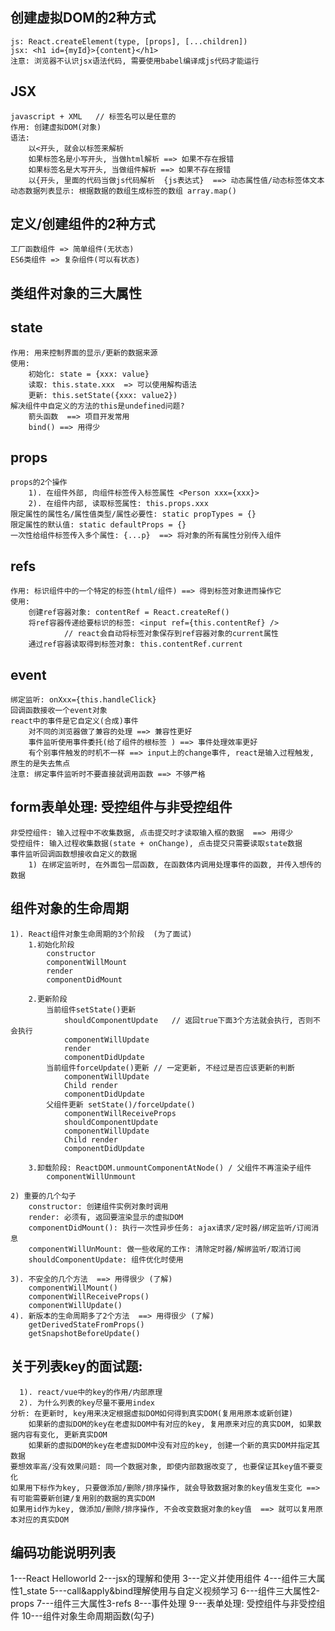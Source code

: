 ## 创建虚拟DOM的2种方式
	js: React.createElement(type, [props], [...children])
	jsx: <h1 id={myId}>{content}</h1>
	注意: 浏览器不认识jsx语法代码, 需要使用babel编译成js代码才能运行

## JSX
	javascript + XML   // 标签名可以是任意的
	作用: 创建虚拟DOM(对象)
	语法:
		以<开头, 就会以标签来解析
		如果标签名是小写开头, 当做html解析 ==> 如果不存在报错
		如果标签名是大写开头, 当做组件解析 ==> 如果不存在报错
		以{开头, 里面的代码当做js代码解析  {js表达式}  ==> 动态属性值/动态标签体文本
	动态数据列表显示: 根据数据的数组生成标签的数组 array.map()

## 定义/创建组件的2种方式
	工厂函数组件 => 简单组件(无状态)
	ES6类组件 => 复杂组件(可以有状态)

## 类组件对象的三大属性
## state
	作用: 用来控制界面的显示/更新的数据来源
	使用:
		初始化: state = {xxx: value}
		读取: this.state.xxx  => 可以使用解构语法
		更新: this.setState({xxx: value2})
	解决组件中自定义的方法的this是undefined问题?
		箭头函数  ==> 项目开发常用
		bind() ==> 用得少

## props
	props的2个操作
	    1). 在组件外部, 向组件标签传入标签属性 <Person xxx={xxx}>
	    2). 在组件内部, 读取标签属性: this.props.xxx
	限定属性的属性名/属性值类型/属性必要性: static propTypes = {}
	限定属性的默认值: static defaultProps = {}
	一次性给组件标签传入多个属性: {...p}  ==> 将对象的所有属性分别传入组件

## refs
	作用: 标识组件中的一个特定的标签(html/组件) ==> 得到标签对象进而操作它
	使用:
		创建ref容器对象: contentRef = React.createRef()
		将ref容器传递给要标识的标签: <input ref={this.contentRef} />  
				// react会自动将标签对象保存到ref容器对象的current属性
		通过ref容器读取得到标签对象: this.contentRef.current

## event
	绑定监听: onXxx={this.handleClick}
	回调函数接收一个event对象
	react中的事件是它自定义(合成)事件
		对不同的浏览器做了兼容的处理 ==> 兼容性更好
		事件监听使用事件委托(给了组件的根标签 ) ==> 事件处理效率更好
		有个别事件触发的时机不一样 ==> input上的change事件, react是输入过程触发, 原生的是失去焦点
	注意: 绑定事件监听时不要直接就调用函数 ==> 不够严格
			
## form表单处理: 受控组件与非受控组件
	非受控组件: 输入过程中不收集数据, 点击提交时才读取输入框的数据  ==> 用得少
	受控组件: 输入过程收集数据(state + onChange), 点击提交只需要读取state数据
	事件监听回调函数想接收自定义的数据
		1) 在绑定监听时, 在外面包一层函数, 在函数体内调用处理事件的函数, 并传入想传的数据

## 组件对象的生命周期
	1). React组件对象生命周期的3个阶段  (为了面试)
		1.初始化阶段
			constructor
			componentWillMount
			render
			componentDidMount

		2.更新阶段
			当前组件setState()更新
				shouldComponentUpdate   // 返回true下面3个方法就会执行, 否则不会执行
				componentWillUpdate
				render
				componentDidUpdate
			当前组件forceUpdate()更新 // 一定更新, 不经过是否应该更新的判断
				componentWillUpdate
				Child render
				componentDidUpdate
			父组件更新 setState()/forceUpdate()
				componentWillReceiveProps
				shouldComponentUpdate
				componentWillUpdate
				Child render
				componentDidUpdate

		3.卸载阶段: ReactDOM.unmountComponentAtNode() / 父组件不再渲染子组件
			componentWillUnmount

	2) 重要的几个勾子
		constructor: 创建组件实例对象时调用
		render: 必须有, 返回要渲染显示的虚拟DOM
		componentDidMount(): 执行一次性异步任务: ajax请求/定时器/绑定监听/订阅消息
		componentWillUnMount: 做一些收尾的工作: 清除定时器/解绑监听/取消订阅
		shouldComponentUpdate: 组件优化时使用 

	3). 不安全的几个方法  ==> 用得很少 (了解)
		componentWillMount()
		componentWillReceiveProps()
		componentWillUpdate()
	4). 新版本的生命周期多了2个方法  ==> 用得很少 (了解)
		getDerivedStateFromProps()
		getSnapshotBeforeUpdate()

## 关于列表key的面试题:
      1). react/vue中的key的作用/内部原理
      2). 为什么列表的key尽量不要用index
	分析: 在更新时, key用来决定根据虚拟DOM如何得到真实DOM(复用用原本或新创建)
		如果新的虚拟DOM的key在老虚拟DOM中有对应的key, 复用原来对应的真实DOM, 如果数据内容有变化, 更新真实DOM
		如果新的虚拟DOM的key在老虚拟DOM中没有对应的key, 创建一个新的真实DOM并指定其数据
	要想效率高/没有效果问题: 同一个数据对象, 即使内部数据改变了, 也要保证其key值不要变化
	如果用下标作为key, 只要做添加/删除/排序操作, 就会导致数据对象的key值发生变化 ==> 有可能需要新创建/复用别的数据的真实DOM
	如果用id作为key, 做添加/删除/排序操作, 不会改变数据对象的key值  ==> 就可以复用原本对应的真实DOM
	
## 编码功能说明列表
1---React Helloworld
2---jsx的理解和使用
3---定义并使用组件
4---组件三大属性1_state
5---call&apply&bind理解使用与自定义视频学习
6---组件三大属性2-props
7---组件三大属性3-refs
8---事件处理
9---表单处理: 受控组件与非受控组件
10---组件对象生命周期函数(勾子)